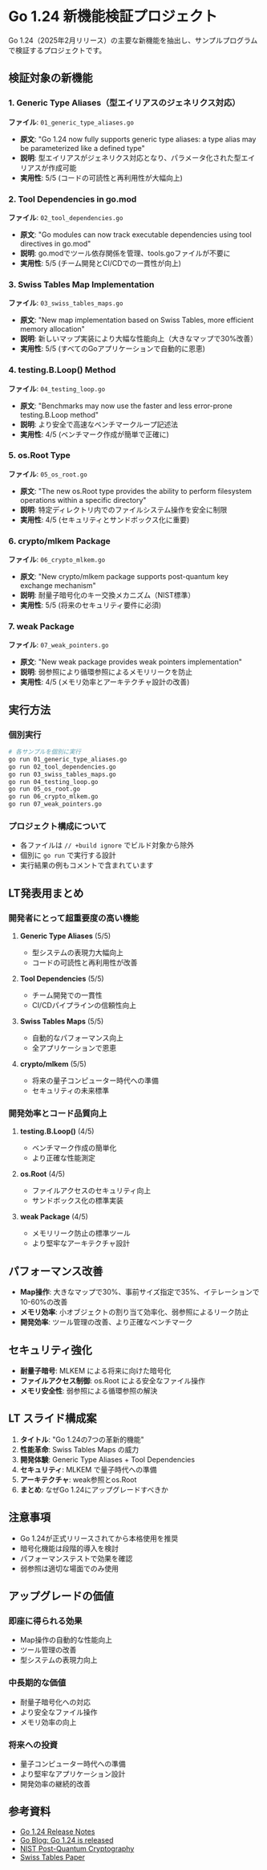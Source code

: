 # Go 1.24 新機能検証プロジェクト

Go 1.24（2025年2月リリース）の主要な新機能を抽出し、サンプルプログラムで検証するプロジェクトです。

## 検証対象の新機能

### 1. Generic Type Aliases（型エイリアスのジェネリクス対応）
**ファイル**: `01_generic_type_aliases.go`
- **原文**: "Go 1.24 now fully supports generic type aliases: a type alias may be parameterized like a defined type"
- **説明**: 型エイリアスがジェネリクス対応となり、パラメータ化された型エイリアスが作成可能
- **実用性**: 5/5 (コードの可読性と再利用性が大幅向上)

### 2. Tool Dependencies in go.mod
**ファイル**: `02_tool_dependencies.go`
- **原文**: "Go modules can now track executable dependencies using tool directives in go.mod"
- **説明**: go.modでツール依存関係を管理、tools.goファイルが不要に
- **実用性**: 5/5 (チーム開発とCI/CDでの一貫性が向上)

### 3. Swiss Tables Map Implementation
**ファイル**: `03_swiss_tables_maps.go`
- **原文**: "New map implementation based on Swiss Tables, more efficient memory allocation"
- **説明**: 新しいマップ実装により大幅な性能向上（大きなマップで30%改善）
- **実用性**: 5/5 (すべてのGoアプリケーションで自動的に恩恵)

### 4. testing.B.Loop() Method
**ファイル**: `04_testing_loop.go`
- **原文**: "Benchmarks may now use the faster and less error-prone testing.B.Loop method"
- **説明**: より安全で高速なベンチマークループ記述法
- **実用性**: 4/5 (ベンチマーク作成が簡単で正確に)

### 5. os.Root Type
**ファイル**: `05_os_root.go`
- **原文**: "The new os.Root type provides the ability to perform filesystem operations within a specific directory"
- **説明**: 特定ディレクトリ内でのファイルシステム操作を安全に制限
- **実用性**: 4/5 (セキュリティとサンドボックス化に重要)

### 6. crypto/mlkem Package
**ファイル**: `06_crypto_mlkem.go`
- **原文**: "New crypto/mlkem package supports post-quantum key exchange mechanism"
- **説明**: 耐量子暗号化のキー交換メカニズム（NIST標準）
- **実用性**: 5/5 (将来のセキュリティ要件に必須)

### 7. weak Package
**ファイル**: `07_weak_pointers.go`
- **原文**: "New weak package provides weak pointers implementation"
- **説明**: 弱参照により循環参照によるメモリリークを防止
- **実用性**: 4/5 (メモリ効率とアーキテクチャ設計の改善)

## 実行方法

### 個別実行
```bash
# 各サンプルを個別に実行
go run 01_generic_type_aliases.go
go run 02_tool_dependencies.go
go run 03_swiss_tables_maps.go
go run 04_testing_loop.go
go run 05_os_root.go
go run 06_crypto_mlkem.go
go run 07_weak_pointers.go
```

### プロジェクト構成について
- 各ファイルは `// +build ignore` でビルド対象から除外
- 個別に `go run` で実行する設計
- 実行結果の例もコメントで含まれています

## LT発表用まとめ

### 開発者にとって超重要度の高い機能

1. **Generic Type Aliases** (5/5)
   - 型システムの表現力大幅向上
   - コードの可読性と再利用性が改善

2. **Tool Dependencies** (5/5)
   - チーム開発での一貫性
   - CI/CDパイプラインの信頼性向上

3. **Swiss Tables Maps** (5/5)
   - 自動的なパフォーマンス向上
   - 全アプリケーションで恩恵

4. **crypto/mlkem** (5/5)
   - 将来の量子コンピューター時代への準備
   - セキュリティの未来標準

### 開発効率とコード品質向上

1. **testing.B.Loop()** (4/5)
   - ベンチマーク作成の簡単化
   - より正確な性能測定

2. **os.Root** (4/5)
   - ファイルアクセスのセキュリティ向上
   - サンドボックス化の標準実装

3. **weak Package** (4/5)
   - メモリリーク防止の標準ツール
   - より堅牢なアーキテクチャ設計

## パフォーマンス改善

- **Map操作**: 大きなマップで30%、事前サイズ指定で35%、イテレーションで10-60%の改善
- **メモリ効率**: 小オブジェクトの割り当て効率化、弱参照によるリーク防止
- **開発効率**: ツール管理の改善、より正確なベンチマーク

## セキュリティ強化

- **耐量子暗号**: MLKEM による将来に向けた暗号化
- **ファイルアクセス制御**: os.Root による安全なファイル操作
- **メモリ安全性**: 弱参照による循環参照の解決

## LT スライド構成案

1. **タイトル**: "Go 1.24の7つの革新的機能"
2. **性能革命**: Swiss Tables Maps の威力
3. **開発体験**: Generic Type Aliases + Tool Dependencies
4. **セキュリティ**: MLKEM で量子時代への準備
5. **アーキテクチャ**: weak参照とos.Root
6. **まとめ**: なぜGo 1.24にアップグレードすべきか

## 注意事項

- Go 1.24が正式リリースされてから本格使用を推奨
- 暗号化機能は段階的導入を検討
- パフォーマンステストで効果を確認
- 弱参照は適切な場面でのみ使用

## アップグレードの価値

### 即座に得られる効果
- Map操作の自動的な性能向上
- ツール管理の改善
- 型システムの表現力向上

### 中長期的な価値
- 耐量子暗号化への対応
- より安全なファイル操作
- メモリ効率の向上

### 将来への投資
- 量子コンピューター時代への準備
- より堅牢なアプリケーション設計
- 開発効率の継続的改善

## 参考資料

- [Go 1.24 Release Notes](https://tip.golang.org/doc/go1.24)
- [Go Blog: Go 1.24 is released](https://go.dev/blog/go1.24)
- [NIST Post-Quantum Cryptography](https://csrc.nist.gov/projects/post-quantum-cryptography)
- [Swiss Tables Paper](https://abseil.io/about/design/swisstables)